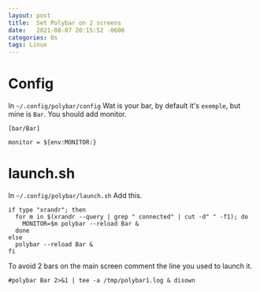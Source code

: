 ```yaml
---
layout: post
title:  Set Polybar on 2 screens
date:   2021-08-07 20:15:52 -0600
categories: Os
tags: Linux
---
```

# Config
In `~/.config/polybar/config`
Wat is your bar, by default it\'s `exemple`, but mine is `Bar`.
You should add monitor.
```
[bar/Bar]

monitor = ${env:MONITOR:} 
```
# launch.sh
In `~/.config/polybar/launch.sh`
Add this.

```
if type "xrandr"; then
  for m in $(xrandr --query | grep " connected" | cut -d" " -f1); do
    MONITOR=$m polybar --reload Bar &
  done
else
  polybar --reload Bar &
fi
```
To avoid 2 bars on the main screen comment the line  you used to launch it.
```
#polybar Bar 2>&1 | tee -a /tmp/polybar1.log & disown
```


